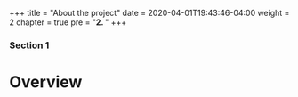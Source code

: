 +++
title = "About the project"
date = 2020-04-01T19:43:46-04:00
weight = 2
chapter = true
pre = "<b>2. </b>"
+++

### Section 1

# Overview


